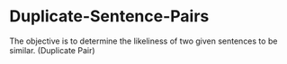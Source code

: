 # Duplicate-Sentence-Pairs
The objective is to determine the likeliness of two given sentences to be similar. (Duplicate Pair)
